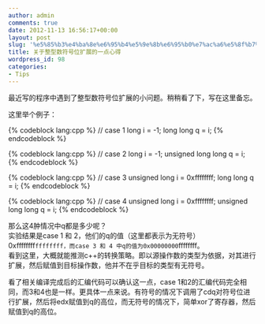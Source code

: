 ```yaml
---
author: admin
comments: true
date: 2012-11-13 16:56:17+00:00
layout: post
slug: '%e5%85%b3%e4%ba%8e%e6%95%b4%e5%9e%8b%e6%95%b0%e7%ac%a6%e5%8f%b7%e4%bd%8d%e6%89%a9%e5%b1%95%e7%9a%84%e4%b8%80%e7%82%b9%e5%bf%83%e5%be%97'
title: 关于整型数符号位扩展的一点心得
wordpress_id: 98
categories:
- Tips
---
```


最近写的程序中遇到了整型数符号位扩展的小问题。稍稍看了下，写在这里备忘。

这里举个例子：

{% codeblock lang:cpp %}
// case 1
long i = -1;
long long q = i;
 {% endcodeblock %}


{% codeblock lang:cpp %}
// case 2
long i = -1;
unsigned long long q = i;
 {% endcodeblock %}


{% codeblock lang:cpp %}
// case 3
unsigned long i = 0xffffffff;
long long q = i;
 {% endcodeblock %}


{% codeblock lang:cpp %}
// case 4
unsigned long i = 0xffffffff;
unsigned long long q = i;
 {% endcodeblock %}

那么这4肿情况中q都是多少呢？  
实验结果是case 1 和 2，他们的q的值（这里都表示为无符号）0xffffffff`ffffffff，而case 3 和 4 中q的值为0x00000000`ffffffff。  
看到这里，大概就能推测c++的转换策略。即以源操作数的类型为依据，对其进行扩展，然后赋值到目标操作数，他并不在乎目标的类型有无符号。

看了相关编译完成后的汇编代码可以确认这一点，case 1和2的汇编代码完全相同，而3和4也是一样。更具体一点来说。有符号的情况下调用了cdq对符号位进行扩展，然后将edx赋值到q的高位，而无符号的情况下，简单xor了寄存器，然后赋值到q的高位。


